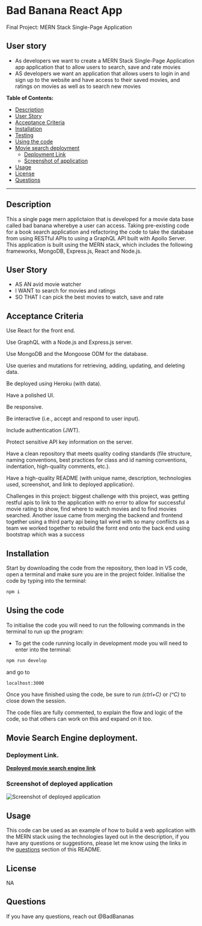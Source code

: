 # Bad Banana React App

Final Project: MERN Stack Single-Page Application

## User story 

- As developers we want to create a MERN Stack Single-Page Application app application that to allow users to search, save and rate movies
- AS developers we want an application that allows users to login in and sign up to the website and have access to their saved movies, and ratings on movies as well as to search new movies

**Table of Contents:**

* [Description](#description)
* [User Story](#user-story)
* [Acceptance Criteria](#acceptance-criteria)
* [Installation](#installation)
* [Testing](#testing)
* [Using the code](#using-the-code)
* [Movie search deployment](#movie-search-engine-deployment)
    * [Deployment Link](#deployment-link)
    * [Screenshot of application](#screenshot-of-deployed-application)
* [Usage](#usage)
* [License](#license) 
* [Questions](#questions)

---

## Description

This a single page mern applictaion that is developed for a movie data base called bad banana wherebye a user can access. Taking pre-existing code for a book search application and refactoring the code to take the database from using RESTful APIs to using a GraphQL API built with Apollo Server. This application is built using the MERN stack, which includes the following frameworks, MongoDB, Express.js, React and Node.js.


## User Story


* AS AN avid movie watcher
* I WANT to search for movies and ratings
* SO THAT I can pick the best movies to watch, save and rate



## Acceptance Criteria

Use React for the front end.

Use GraphQL with a Node.js and Express.js server.

Use MongoDB and the Mongoose ODM for the database.

Use queries and mutations for retrieving, adding, updating, and deleting data.

Be deployed using Heroku (with data).

Have a polished UI.

Be responsive.

Be interactive (i.e., accept and respond to user input).

Include authentication (JWT).

Protect sensitive API key information on the server.

Have a clean repository that meets quality coding standards (file structure, naming conventions, best practices for class and id naming conventions, indentation, high-quality comments, etc.).

Have a high-quality README (with unique name, description, technologies used, screenshot, and link to deployed application).






Challenges in this project: biggest challenge with this project, was getting restful apis to link to the application with no error to allow for successful movie rating to show, find where to watch movies and to find movies searched. Another issue came from merging the backend and frontend together using a third party api being tail wind with so many conflicts as a team we worked together to rebuild the fornt end onto the back end using bootstrap which was a success


## Installation

Start by downloading the code from the repository, then load in VS code, open a terminal and make sure you are in the project folder.
Initialise the code by typing into the terminal:
```bash
npm i
```

## Using the code

To initialise the code you will need to run the following commands in the terminal to run up the program:

- To get the code running locally in development mode you will need to enter into the terminal:
```bash
npm run develop
```
and go to

```bash
localhost:3000
```

Once you have finished using the code, be sure to run *(ctrl+C)* or *(^C)* to close down the session.

The code files are fully commented, to explain the flow and logic of the code, so that others can work on this and expand on it too.


## Movie Search Engine deployment.

### Deployment Link.

<a href="https://enigmawoman-mern-book-search.herokuapp.com/"><b>Deployed movie search engine link</b></a>

### Screenshot of deployed application

![Screenshot of deployed application](./client/src/images/badbananaSS.png)


## Usage

This code can be used as an example of how to build a web application with the MERN stack using the technologies layed out in the description, if you have any questions or suggestions, please let me know using the links in the [questions](#questions) section of this README.

## License

NA

## Questions

If you have any questions, reach out @BadBananas</br>



